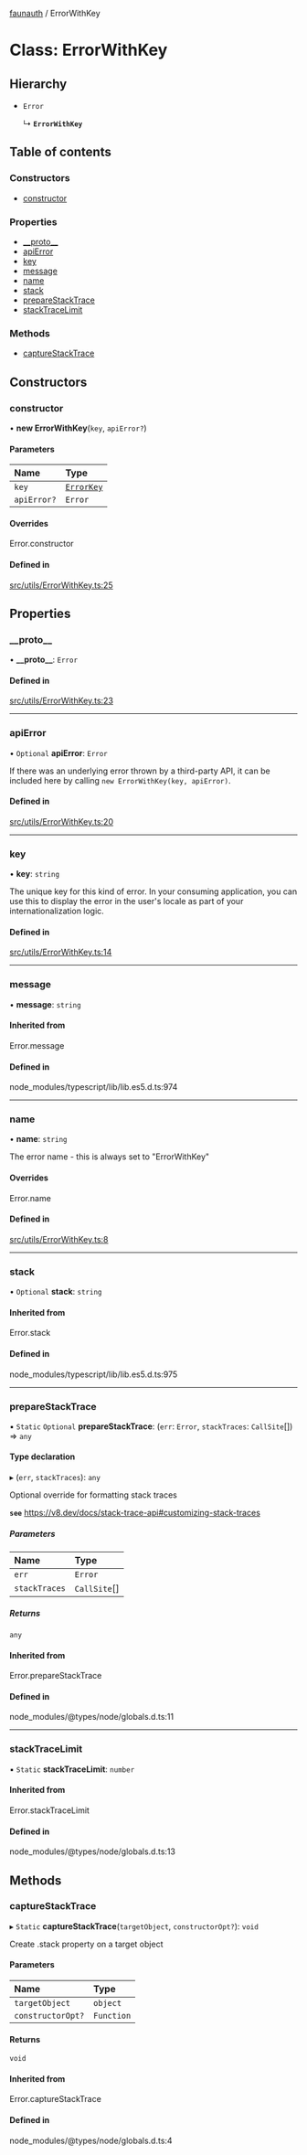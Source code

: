 [faunauth](../index.md) / ErrorWithKey

# Class: ErrorWithKey

## Hierarchy

- `Error`

  ↳ **`ErrorWithKey`**

## Table of contents

### Constructors

- [constructor](ErrorWithKey.md#constructor)

### Properties

- [\_\_proto\_\_](ErrorWithKey.md#__proto__)
- [apiError](ErrorWithKey.md#apierror)
- [key](ErrorWithKey.md#key)
- [message](ErrorWithKey.md#message)
- [name](ErrorWithKey.md#name)
- [stack](ErrorWithKey.md#stack)
- [prepareStackTrace](ErrorWithKey.md#preparestacktrace)
- [stackTraceLimit](ErrorWithKey.md#stacktracelimit)

### Methods

- [captureStackTrace](ErrorWithKey.md#capturestacktrace)

## Constructors

### constructor

• **new ErrorWithKey**(`key`, `apiError?`)

#### Parameters

| Name | Type |
| :------ | :------ |
| `key` | [`ErrorKey`](../index.md#errorkey) |
| `apiError?` | `Error` |

#### Overrides

Error.constructor

#### Defined in

[src/utils/ErrorWithKey.ts:25](https://github.com/alexnitta/faunauth/blob/6a0971c/src/utils/ErrorWithKey.ts#L25)

## Properties

### \_\_proto\_\_

• **\_\_proto\_\_**: `Error`

#### Defined in

[src/utils/ErrorWithKey.ts:23](https://github.com/alexnitta/faunauth/blob/6a0971c/src/utils/ErrorWithKey.ts#L23)

___

### apiError

• `Optional` **apiError**: `Error`

If there was an underlying error thrown by a third-party API, it can be included here by
calling `new ErrorWithKey(key, apiError)`.

#### Defined in

[src/utils/ErrorWithKey.ts:20](https://github.com/alexnitta/faunauth/blob/6a0971c/src/utils/ErrorWithKey.ts#L20)

___

### key

• **key**: `string`

The unique key for this kind of error. In your consuming application, you can use this to
display the error in the user's locale as part of your internationalization logic.

#### Defined in

[src/utils/ErrorWithKey.ts:14](https://github.com/alexnitta/faunauth/blob/6a0971c/src/utils/ErrorWithKey.ts#L14)

___

### message

• **message**: `string`

#### Inherited from

Error.message

#### Defined in

node_modules/typescript/lib/lib.es5.d.ts:974

___

### name

• **name**: `string`

The error name - this is always set to "ErrorWithKey"

#### Overrides

Error.name

#### Defined in

[src/utils/ErrorWithKey.ts:8](https://github.com/alexnitta/faunauth/blob/6a0971c/src/utils/ErrorWithKey.ts#L8)

___

### stack

• `Optional` **stack**: `string`

#### Inherited from

Error.stack

#### Defined in

node_modules/typescript/lib/lib.es5.d.ts:975

___

### prepareStackTrace

▪ `Static` `Optional` **prepareStackTrace**: (`err`: `Error`, `stackTraces`: `CallSite`[]) => `any`

#### Type declaration

▸ (`err`, `stackTraces`): `any`

Optional override for formatting stack traces

**`see`** https://v8.dev/docs/stack-trace-api#customizing-stack-traces

##### Parameters

| Name | Type |
| :------ | :------ |
| `err` | `Error` |
| `stackTraces` | `CallSite`[] |

##### Returns

`any`

#### Inherited from

Error.prepareStackTrace

#### Defined in

node_modules/@types/node/globals.d.ts:11

___

### stackTraceLimit

▪ `Static` **stackTraceLimit**: `number`

#### Inherited from

Error.stackTraceLimit

#### Defined in

node_modules/@types/node/globals.d.ts:13

## Methods

### captureStackTrace

▸ `Static` **captureStackTrace**(`targetObject`, `constructorOpt?`): `void`

Create .stack property on a target object

#### Parameters

| Name | Type |
| :------ | :------ |
| `targetObject` | `object` |
| `constructorOpt?` | `Function` |

#### Returns

`void`

#### Inherited from

Error.captureStackTrace

#### Defined in

node_modules/@types/node/globals.d.ts:4
